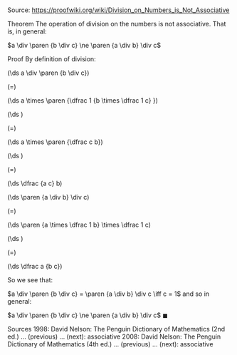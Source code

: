# 

Source: https://proofwiki.org/wiki/Division_on_Numbers_is_Not_Associative

Theorem
The operation of division on the numbers is not associative.
That is, in general:

$a \div \paren {b \div c} \ne \paren {a \div b} \div c$


Proof
By definition of division:














\(\ds a \div \paren {b \div c}\)

\(=\)







\(\ds a \times \paren {\dfrac 1 {b \times \dfrac 1 c} }\)




















\(\ds \)

\(=\)







\(\ds a \times \paren {\dfrac c b}\)




















\(\ds \)

\(=\)







\(\ds \dfrac {a c} b\)
























\(\ds \paren {a \div b} \div c\)

\(=\)







\(\ds \paren {a \times \dfrac 1 b} \times \dfrac 1 c\)




















\(\ds \)

\(=\)







\(\ds \dfrac a {b c}\)









So we see that:

$a \div \paren {b \div c} = \paren {a \div b} \div c \iff c = 1$
and so in general:

$a \div \paren {b \div c} \ne \paren {a \div b} \div c$
$\blacksquare$


Sources
1998: David Nelson: The Penguin Dictionary of Mathematics (2nd ed.) ... (previous) ... (next): associative
2008: David Nelson: The Penguin Dictionary of Mathematics (4th ed.) ... (previous) ... (next): associative




